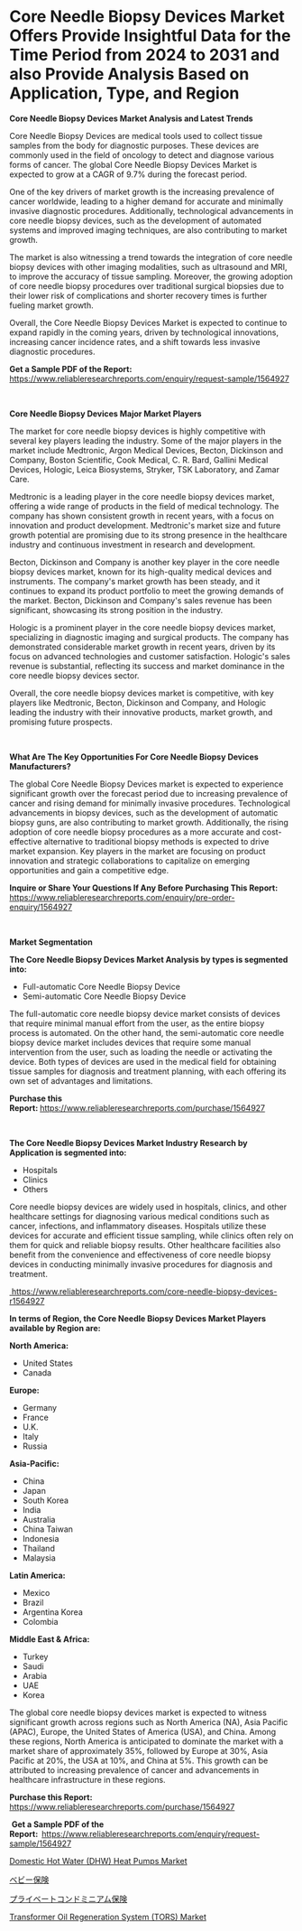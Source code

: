 <p><h1>Core Needle Biopsy Devices Market Offers Provide Insightful Data for the Time Period from 2024 to 2031 and also Provide Analysis Based on Application, Type, and Region</h1></p><p><strong>Core Needle Biopsy Devices Market Analysis and Latest Trends</strong></p>
<p><p>Core Needle Biopsy Devices are medical tools used to collect tissue samples from the body for diagnostic purposes. These devices are commonly used in the field of oncology to detect and diagnose various forms of cancer. The global Core Needle Biopsy Devices Market is expected to grow at a CAGR of 9.7% during the forecast period.</p><p>One of the key drivers of market growth is the increasing prevalence of cancer worldwide, leading to a higher demand for accurate and minimally invasive diagnostic procedures. Additionally, technological advancements in core needle biopsy devices, such as the development of automated systems and improved imaging techniques, are also contributing to market growth.</p><p>The market is also witnessing a trend towards the integration of core needle biopsy devices with other imaging modalities, such as ultrasound and MRI, to improve the accuracy of tissue sampling. Moreover, the growing adoption of core needle biopsy procedures over traditional surgical biopsies due to their lower risk of complications and shorter recovery times is further fueling market growth.</p><p>Overall, the Core Needle Biopsy Devices Market is expected to continue to expand rapidly in the coming years, driven by technological innovations, increasing cancer incidence rates, and a shift towards less invasive diagnostic procedures.</p></p>
<p><strong>Get a Sample PDF of the Report:&nbsp;</strong> <a href="https://www.reliableresearchreports.com/enquiry/request-sample/1564927">https://www.reliableresearchreports.com/enquiry/request-sample/1564927</a></p>
<p>&nbsp;</p>
<p><strong>Core Needle Biopsy Devices Major Market Players</strong></p>
<p><p>The market for core needle biopsy devices is highly competitive with several key players leading the industry. Some of the major players in the market include Medtronic, Argon Medical Devices, Becton, Dickinson and Company, Boston Scientific, Cook Medical, C. R. Bard, Gallini Medical Devices, Hologic, Leica Biosystems, Stryker, TSK Laboratory, and Zamar Care.</p><p>Medtronic is a leading player in the core needle biopsy devices market, offering a wide range of products in the field of medical technology. The company has shown consistent growth in recent years, with a focus on innovation and product development. Medtronic's market size and future growth potential are promising due to its strong presence in the healthcare industry and continuous investment in research and development.</p><p>Becton, Dickinson and Company is another key player in the core needle biopsy devices market, known for its high-quality medical devices and instruments. The company's market growth has been steady, and it continues to expand its product portfolio to meet the growing demands of the market. Becton, Dickinson and Company's sales revenue has been significant, showcasing its strong position in the industry.</p><p>Hologic is a prominent player in the core needle biopsy devices market, specializing in diagnostic imaging and surgical products. The company has demonstrated considerable market growth in recent years, driven by its focus on advanced technologies and customer satisfaction. Hologic's sales revenue is substantial, reflecting its success and market dominance in the core needle biopsy devices sector.</p><p>Overall, the core needle biopsy devices market is competitive, with key players like Medtronic, Becton, Dickinson and Company, and Hologic leading the industry with their innovative products, market growth, and promising future prospects.</p></p>
<p>&nbsp;</p>
<p><strong>What Are The Key Opportunities For Core Needle Biopsy Devices Manufacturers?</strong></p>
<p><p>The global Core Needle Biopsy Devices market is expected to experience significant growth over the forecast period due to increasing prevalence of cancer and rising demand for minimally invasive procedures. Technological advancements in biopsy devices, such as the development of automatic biopsy guns, are also contributing to market growth. Additionally, the rising adoption of core needle biopsy procedures as a more accurate and cost-effective alternative to traditional biopsy methods is expected to drive market expansion. Key players in the market are focusing on product innovation and strategic collaborations to capitalize on emerging opportunities and gain a competitive edge.</p></p>
<p><strong>Inquire or Share Your Questions If Any Before Purchasing This Report:</strong> <a href="https://www.reliableresearchreports.com/enquiry/pre-order-enquiry/1564927">https://www.reliableresearchreports.com/enquiry/pre-order-enquiry/1564927</a></p>
<p>&nbsp;</p>
<p><strong>Market Segmentation</strong></p>
<p><strong>The Core Needle Biopsy Devices Market Analysis by types is segmented into:</strong></p>
<p><ul><li>Full-automatic Core Needle Biopsy Device</li><li>Semi-automatic Core Needle Biopsy Device</li></ul></p>
<p><p>The full-automatic core needle biopsy device market consists of devices that require minimal manual effort from the user, as the entire biopsy process is automated. On the other hand, the semi-automatic core needle biopsy device market includes devices that require some manual intervention from the user, such as loading the needle or activating the device. Both types of devices are used in the medical field for obtaining tissue samples for diagnosis and treatment planning, with each offering its own set of advantages and limitations.</p></p>
<p><strong>Purchase this Report:&nbsp;</strong><a href="https://www.reliableresearchreports.com/purchase/1564927">https://www.reliableresearchreports.com/purchase/1564927</a></p>
<p>&nbsp;</p>
<p><strong>The Core Needle Biopsy Devices Market Industry Research by Application is segmented into:</strong></p>
<p><ul><li>Hospitals</li><li>Clinics</li><li>Others</li></ul></p>
<p><p>Core needle biopsy devices are widely used in hospitals, clinics, and other healthcare settings for diagnosing various medical conditions such as cancer, infections, and inflammatory diseases. Hospitals utilize these devices for accurate and efficient tissue sampling, while clinics often rely on them for quick and reliable biopsy results. Other healthcare facilities also benefit from the convenience and effectiveness of core needle biopsy devices in conducting minimally invasive procedures for diagnosis and treatment.</p></p>
<p><a href="https://www.reliableresearchreports.com/core-needle-biopsy-devices-r1564927">&nbsp;https://www.reliableresearchreports.com/core-needle-biopsy-devices-r1564927</a></p>
<p><strong>In terms of Region, the Core Needle Biopsy Devices Market Players available by Region are:</strong></p>
<p>
    <p> <strong> North America: </strong>
        <ul>
            <li>United States</li>
            <li>Canada</li>
        </ul>
        </p> 
    <p> <strong> Europe: </strong>
        <ul>
            <li>Germany</li>
            <li>France</li>
            <li>U.K.</li>
            <li>Italy</li>
            <li>Russia</li>
        </ul>
        </p> 
    <p> <strong> Asia-Pacific: </strong>
        <ul>
            <li>China</li>
            <li>Japan</li>
            <li>South Korea</li>
            <li>India</li>
            <li>Australia</li>
            <li>China Taiwan</li>
            <li>Indonesia</li>
            <li>Thailand</li>
            <li>Malaysia</li>
        </ul>
        </p> 
    <p> <strong> Latin America: </strong>
        <ul>
            <li>Mexico</li>
            <li>Brazil</li>
            <li>Argentina Korea</li>
            <li>Colombia</li>
        </ul>
        </p> 
    <p> <strong> Middle East & Africa: </strong>
        <ul>
            <li>Turkey</li>
            <li>Saudi</li>
            <li>Arabia</li>
            <li>UAE</li>
            <li>Korea</li>
        </ul>
    </p>
    </p>
<p><p>The global core needle biopsy devices market is expected to witness significant growth across regions such as North America (NA), Asia Pacific (APAC), Europe, the United States of America (USA), and China. Among these regions, North America is anticipated to dominate the market with a market share of approximately 35%, followed by Europe at 30%, Asia Pacific at 20%, the USA at 10%, and China at 5%. This growth can be attributed to increasing prevalence of cancer and advancements in healthcare infrastructure in these regions.</p></p>
<p><strong>Purchase this Report: </strong><a href="https://www.reliableresearchreports.com/purchase/1564927">https://www.reliableresearchreports.com/purchase/1564927</a></p>
<p>&nbsp;<strong>Get a Sample PDF of the Report:&nbsp;&nbsp;</strong><a href="https://www.reliableresearchreports.com/enquiry/request-sample/1564927">https://www.reliableresearchreports.com/enquiry/request-sample/1564927</a></p>
<p><strong></strong></p>
<p><p><a href="https://github.com/dimitrishawkinswaynenp91rgz/Market-Research-Report-List-3/blob/main/domestic-hot-water-dhw-heat-pumps-market.md">Domestic Hot Water (DHW) Heat Pumps Market</a></p><p><a href="https://github.com/EthanMorar2011/Market-Research-Report-List-2/blob/main/3397890169142.md">ベビー保険</a></p><p><a href="https://github.com/dzy793153605/Market-Research-Report-List-2/blob/main/8321162169141.md">プライベートコンドミニアム保険</a></p><p><a href="https://github.com/gladysalidde/Market-Research-Report-List-1/blob/main/transformer-oil-regeneration-system-tors-market.md">Transformer Oil Regeneration System (TORS) Market</a></p></p>